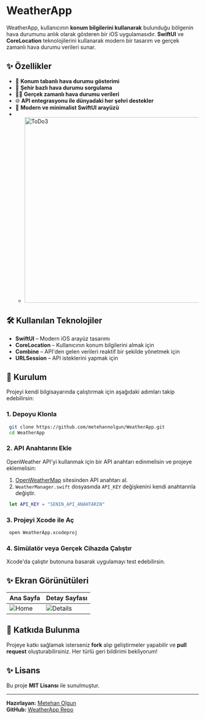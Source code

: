 # WeatherApp

WeatherApp, kullanıcının **konum bilgilerini kullanarak** bulunduğu bölgenin hava durumunu anlık olarak gösteren bir iOS uygulamasıdır. **SwiftUI** ve **CoreLocation** teknolojilerini kullanarak modern bir tasarım ve gerçek zamanlı hava durumu verileri sunar.

## ✨ Özellikler

- 📍 **Konum tabanlı hava durumu gösterimi**  
- 🏢 **Şehir bazlı hava durumu sorgulama**  
- 👩‍🍳 **Gerçek zamanlı hava durumu verileri**  
- 🌐 **API entegrasyonu ile dünyadaki her şehri destekler**  
- 💪 **Modern ve minimalist SwiftUI arayüzü**
- - <img width="485" alt="ToDo3" src="https://github.com/user-attachments/assets/dddff65b-a351-4297-b200-b818974d2ca9" />

## 🛠 Kullanılan Teknolojiler

- **SwiftUI** – Modern iOS arayüz tasarımı
- **CoreLocation** – Kullanıcının konum bilgilerini almak için
- **Combine** – API'den gelen verileri reaktif bir şekilde yönetmek için
- **URLSession** – API isteklerini yapmak için

## 🔄 Kurulum

Projeyi kendi bilgisayarında çalıştırmak için aşağıdaki adımları takip edebilirsin:

### 1. Depoyu Klonla
```sh
 git clone https://github.com/metehannolgun/WeatherApp.git
 cd WeatherApp
```

### 2. API Anahtarını Ekle
OpenWeather API'yi kullanmak için bir API anahtarı edinmelisin ve projeye eklemelisin:

1. [OpenWeatherMap](https://openweathermap.org/api) sitesinden API anahtarı al.
2. `WeatherManager.swift` dosyasında `API_KEY` değişkenini kendi anahtarınla değiştir.

```swift
 let API_KEY = "SENIN_API_ANAHTARIN"
```

### 3. Projeyi Xcode ile Aç
```sh
 open WeatherApp.xcodeproj
```

### 4. Simülatör veya Gerçek Cihazda Çalıştır
Xcode'da çalıştır butonuna basarak uygulamayı test edebilirsin.

## ✨ Ekran Görünütüleri

| Ana Sayfa | Detay Sayfası |
|-----------|---------------|
| ![Home](screenshots/home.png) | ![Details](screenshots/details.png) |

## 🔧 Katkıda Bulunma
Projeye katkı sağlamak isterseniz **fork** alıp geliştirmeler yapabilir ve **pull request** oluşturabilirsiniz. Her türlü geri bildirimi bekliyorum!

## ✨ Lisans
Bu proje **MIT Lisansı** ile sunulmuştur.

---
**Hazırlayan:** [Metehan Olgun](https://github.com/metehannolgun)  
**GitHub:** [WeatherApp Repo](https://github.com/metehannolgun/WeatherApp)

